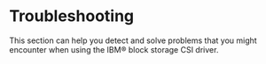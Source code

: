 # Troubleshooting

This section can help you detect and solve problems that you might encounter when using the IBM® block storage CSI driver.

